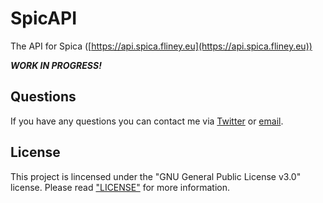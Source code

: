 # SpicAPI

The API for Spica ([https://api.spica.fliney.eu](https://api.spica.fliney.eu))

***WORK IN PROGRESS!***

## Questions

If you have any questions you can contact me via [Twitter](https://twitter.com/adrianbaumgart) or [email](mailto:adrian@abmgrt.dev).

## License

This project is lincensed under the "GNU General Public License v3.0" license. Please read ["LICENSE"](LICENSE) for more information.
